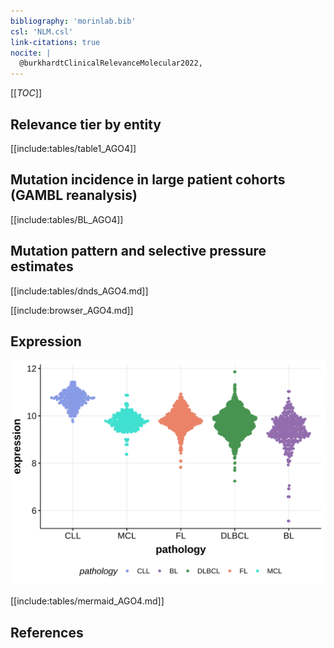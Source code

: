 ```yaml
---
bibliography: 'morinlab.bib'
csl: 'NLM.csl'
link-citations: true
nocite: |
  @burkhardtClinicalRelevanceMolecular2022, 
---
```

[[_TOC_]]


## Relevance tier by entity

[[include:tables/table1_AGO4]]

## Mutation incidence in large patient cohorts (GAMBL reanalysis)

[[include:tables/BL_AGO4]]

## Mutation pattern and selective pressure estimates

[[include:tables/dnds_AGO4.md]]



[[include:browser_AGO4.md]]

## Expression
![](images/gene_expression/AGO4_by_pathology.svg)
<!-- ORIGIN: burkhardtClinicalRelevanceMolecular2022b -->
<!-- BL: burkhardtClinicalRelevanceMolecular2022b -->

[[include:tables/mermaid_AGO4.md]]

## References
